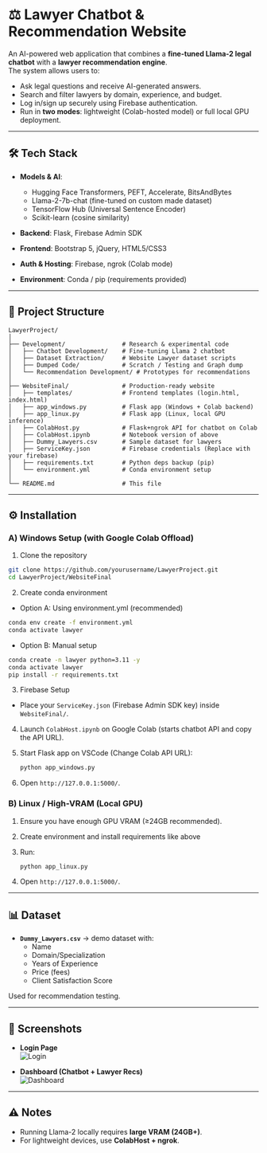 # ⚖️ Lawyer Chatbot & Recommendation Website

An AI-powered web application that combines a **fine-tuned Llama-2 legal chatbot** with a **lawyer recommendation engine**.  
The system allows users to:  
- Ask legal questions and receive AI-generated answers.  
- Search and filter lawyers by domain, experience, and budget.  
- Log in/sign up securely using Firebase authentication.  
- Run in **two modes**: lightweight (Colab-hosted model) or full local GPU deployment.

---

## 🛠️ Tech Stack

- **Models & AI**:  
  - Hugging Face Transformers, PEFT, Accelerate, BitsAndBytes  
  - Llama-2-7b-chat (fine-tuned on custom made dataset)  
  - TensorFlow Hub (Universal Sentence Encoder)  
  - Scikit-learn (cosine similarity)

- **Backend**: Flask, Firebase Admin SDK  
- **Frontend**: Bootstrap 5, jQuery, HTML5/CSS3  
- **Auth & Hosting**: Firebase, ngrok (Colab mode)  
- **Environment**: Conda / pip (requirements provided)  

---

## 📂 Project Structure

```
LawyerProject/
│
├── Development/                # Research & experimental code
│   ├── Chatbot Development/    # Fine-tuning Llama 2 chatbot
│   ├── Dataset Extraction/     # Website Lawyer dataset scripts
│   ├── Dumped Code/            # Scratch / Testing and Graph dump
│   └── Recommendation Development/ # Prototypes for recommendations
│
├── WebsiteFinal/               # Production-ready website
│   ├── templates/              # Frontend templates (login.html, index.html)
│   ├── app_windows.py          # Flask app (Windows + Colab backend)
│   ├── app_linux.py            # Flask app (Linux, local GPU inference)
│   ├── ColabHost.py            # Flask+ngrok API for chatbot on Colab
│   ├── ColabHost.ipynb         # Notebook version of above
│   ├── Dummy_Lawyers.csv       # Sample dataset for lawyers
│   ├── ServiceKey.json         # Firebase credentials (Replace with your firebase)
│   ├── requirements.txt        # Python deps backup (pip)
│   └── environment.yml         # Conda environment setup
│
└── README.md                   # This file
```

---

## ⚙️ Installation

### A) Windows Setup (with Google Colab Offload)
1. Clone the repository
```bash
git clone https://github.com/yourusername/LawyerProject.git
cd LawyerProject/WebsiteFinal
```

2. Create conda environment

- Option A: Using environment.yml (recommended)
```bash
conda env create -f environment.yml
conda activate lawyer
```

- Option B: Manual setup
```bash
conda create -n lawyer python=3.11 -y
conda activate lawyer
pip install -r requirements.txt
```

3. Firebase Setup
- Place your `ServiceKey.json` (Firebase Admin SDK key) inside `WebsiteFinal/`.

4. Launch `ColabHost.ipynb` on Google Colab (starts chatbot API and copy the API URL).  

5. Start Flask app on VSCode (Change Colab API URL):
   ```bash
   python app_windows.py
   ```
6. Open `http://127.0.0.1:5000/`.

### B) Linux / High-VRAM (Local GPU)
1. Ensure you have enough GPU VRAM (≥24GB recommended).  

2. Create environment and install requirements like above 

3. Run:
   ```bash
   python app_linux.py
   ```
4. Open `http://127.0.0.1:5000/`.

---

## 📊 Dataset

- **`Dummy_Lawyers.csv`** → demo dataset with:  
  - Name  
  - Domain/Specialization  
  - Years of Experience  
  - Price (fees)  
  - Client Satisfaction Score  

Used for recommendation testing.

---

## 📸 Screenshots

- **Login Page**  
  ![Login](WebsiteFinal/templates/login.png)   

- **Dashboard (Chatbot + Lawyer Recs)**  
  ![Dashboard](WebsiteFinal/templates/index.png)   

---

## ⚠️ Notes

- Running Llama-2 locally requires **large VRAM (24GB+)**.  
- For lightweight devices, use **ColabHost + ngrok**.  